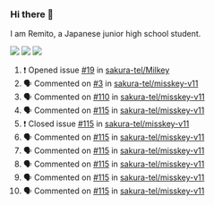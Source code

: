 ### Hi there 👋

I am Remito, a Japanese junior high school student.

[![](https://img.shields.io/mastodon/follow/000000001?domain=https%3A%2F%2Fchillout.chat&style=social)](https://chillout.chat/@remito)
[![](https://img.shields.io/badge/discord-%236C54E8.svg?&style=flat&logo=discord&logoColor=white)](https://discord.com/users/786524349015261204)
[![](https://img.shields.io/badge/Keybase-%23E3E049.svg?&style=flat&logo=Keybase&logoColor=black)](https://keybase.io/remito)
<!--START_SECTION:activity--> 
1. ❗️ Opened issue [#19](https://github.com/sakura-tel/Milkey/issues/19) in [sakura-tel/Milkey](https://github.com/sakura-tel/Milkey)
2. 🗣 Commented on [#3](https://github.com/sakura-tel/misskey-v11/issues/3) in [sakura-tel/misskey-v11](https://github.com/sakura-tel/misskey-v11)
3. 🗣 Commented on [#110](https://github.com/sakura-tel/misskey-v11/issues/110) in [sakura-tel/misskey-v11](https://github.com/sakura-tel/misskey-v11)
4. 🗣 Commented on [#115](https://github.com/sakura-tel/misskey-v11/issues/115) in [sakura-tel/misskey-v11](https://github.com/sakura-tel/misskey-v11)
5. ❗️ Closed issue [#115](https://github.com/sakura-tel/misskey-v11/issues/115) in [sakura-tel/misskey-v11](https://github.com/sakura-tel/misskey-v11)
6. 🗣 Commented on [#115](https://github.com/sakura-tel/misskey-v11/issues/115) in [sakura-tel/misskey-v11](https://github.com/sakura-tel/misskey-v11)
7. 🗣 Commented on [#115](https://github.com/sakura-tel/misskey-v11/issues/115) in [sakura-tel/misskey-v11](https://github.com/sakura-tel/misskey-v11)
8. 🗣 Commented on [#115](https://github.com/sakura-tel/misskey-v11/issues/115) in [sakura-tel/misskey-v11](https://github.com/sakura-tel/misskey-v11)
9. 🗣 Commented on [#115](https://github.com/sakura-tel/misskey-v11/issues/115) in [sakura-tel/misskey-v11](https://github.com/sakura-tel/misskey-v11)
10. 🗣 Commented on [#115](https://github.com/sakura-tel/misskey-v11/issues/115) in [sakura-tel/misskey-v11](https://github.com/sakura-tel/misskey-v11)
<!--END_SECTION:activity-->
